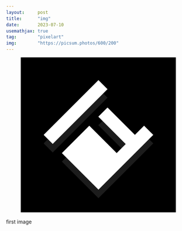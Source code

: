```yaml
---
layout:     post
title:      "img"
date:       2023-07-10
usemathjax: true
tag:        "pixelart"
img:        "https://picsum.photos/600/200"
---
```


<figure>
<img src="/posts/images/test.png" alt="first img">
</figure>

first image